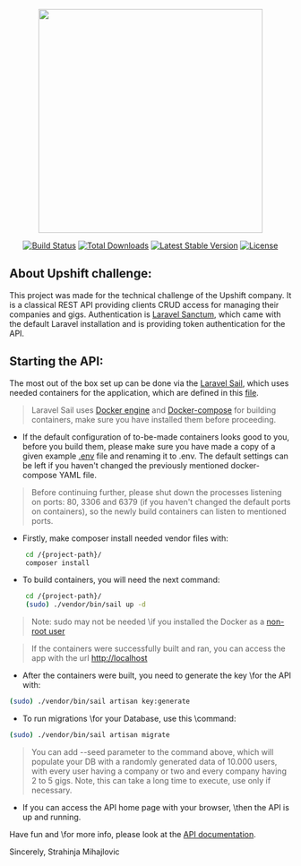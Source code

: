 <p align="center"><a href="https://laravel.com" target="_blank"><img src="https://raw.githubusercontent.com/laravel/art/master/logo-lockup/5%20SVG/2%20CMYK/1%20Full%20Color/laravel-logolockup-cmyk-red.svg" width="400"></a></p>

<p align="center">
<a href="https://travis-ci.org/laravel/framework"><img src="https://travis-ci.org/laravel/framework.svg" alt="Build Status"></a>
<a href="https://packagist.org/packages/laravel/framework"><img src="https://img.shields.io/packagist/dt/laravel/framework" alt="Total Downloads"></a>
<a href="https://packagist.org/packages/laravel/framework"><img src="https://img.shields.io/packagist/v/laravel/framework" alt="Latest Stable Version"></a>
<a href="https://packagist.org/packages/laravel/framework"><img src="https://img.shields.io/packagist/l/laravel/framework" alt="License"></a>
</p>

## About Upshift challenge:

This project was made for the technical challenge of the Upshift company. It is a classical REST API providing clients CRUD access for managing their companies and gigs. Authentication is [Laravel Sanctum](https://laravel.com/docs/8.x/sanctum), which came with the default Laravel installation and is providing token authentication for the API.

## Starting the API:
The most out of the box set up can be done via the [Laravel Sail](https://laravel.com/docs/8.x/sail), which uses needed containers for the application, which are defined in this [file](/docker-compose.yml). 
> Laravel Sail uses [Docker engine](https://docs.docker.com/engine/install/) and [Docker-compose](https://docs.docker.com/compose/) for building containers, make sure you have installed them before proceeding.

- If the default configuration of to-be-made containers looks good to you, before you build them, please make sure you have made a copy of a given example [.env](/.env/.example) file and renaming it to .env. The default settings can be left if you haven't changed the previously mentioned docker-compose YAML file.
> Before continuing further, please shut down the processes listening on ports: 80, 3306 and 6379 (if you haven't changed the default ports on containers), so the newly build containers can listen to mentioned ports.
- Firstly, make composer install needed vendor files with:
~~~bash 
    cd /{project-path}/
    composer install
~~~~
- To build containers, you will need the next command:
~~~bash
    cd /{project-path}/
    (sudo) ./vendor/bin/sail up -d
~~~~
> Note: sudo may not be needed \\if you installed the Docker as a [non-root user](https://docs.docker.com/engine/install/linux-postinstall/\#manage-docker-as-a-non-root-user)

> If the containers were successfully built and ran, you can access the app with the url [http://localhost](http://localhost)

- After the containers were built, you need to generate the key \\for the API with:
~~~bash
(sudo) ./vendor/bin/sail artisan key:generate
~~~
- To run migrations \\for your Database, use this \command:
~~~bash
(sudo) ./vendor/bin/sail artisan migrate
~~~
> You can add --seed parameter to the command above, which will populate your DB with a randomly generated data of 10.000 users, with every user having a company or two and every company having 2 to 5 gigs. Note, this can take a long time to execute, use only if necessary.

- If you can access the API home page with your browser, \then the API is up and running.


Have fun and \for more info, please look at the [API documentation](https://documenter.getpostman.com/view/24493270/2s8YmPsMeM).

Sincerely, 
Strahinja Mihajlovic
